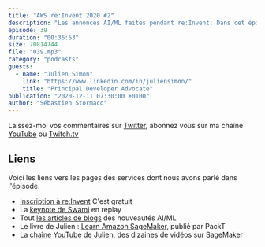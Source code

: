 ```yaml
---
title: "AWS re:Invent 2020 #2"
description: "Les annonces AI/ML faites pendant re:Invent: Dans cet épisode, nous résumons les annonces autour de l'apprentissage automatique (AI/ML) faites pendant la troisième keynote, présentée par SwamiSivasubramanian, le mardi 8/12 5pm CET. Cette année, re:Invent est en ligne et gratuit. Inscrivez-vous sur https://reinvent.awsevents.com/"
episode: 39
duration: "00:36:53"
size: 70814744
file: "039.mp3"
category: "podcasts"
guests:
  - name: "Julien Simon"
    link: "https://www.linkedin.com/in/juliensimon/"
    title: "Principal Developer Advocate"
publication: "2020-12-11 07:30:00 +0100"
author: "Sébastien Stormacq"
---
```


Laissez-moi vos commentaires sur [Twitter](https://twitter.com/sebsto), abonnez vous sur ma chaîne [YouTube](https://www.youtube.com/sebsto) ou [Twitch.tv](https://www.twitch.tv/sebAWS)

## Liens

Voici les liens vers les pages des services dont nous avons parlé dans l'épisode.

- [Inscription à re:Invent](https://reinvent.awsevents.com/) C'est gratuit
- La [keynote de Swami](https://virtual.awsevents.com/esearch/search?keyword=swami) en replay 
- Tout [les articles de blogs](https://aws.amazon.com/blogs/aws/category/artificial-intelligence/) des nouveautés AI/ML
- Le livre de Julien : [Learn Amazon SageMaker](https://www.packtpub.com/product/learn-amazon-sagemaker/9781800208919), publié par PackT
- La [chaîne YouTube de Julien](https://www.youtube.com/channel/UCVonoXm3SI_Q0ZNHd5JPawA), des dizaines de vidéos sur SageMaker